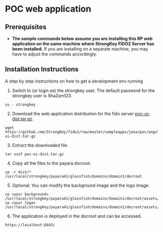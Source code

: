# POC web application

## Prerequisites
- **The sample commands below assume you are installing this RP web application on the same machine where StrongKey FIDO2 Server has been installed.** If you are installing on a separate machine, you may have to adjust the commands accordingly.

## Installation Instructions

A step by step instructions on how to get a development env running
1. Switch to (or login as) the strongkey user. The default password for the strongkey user is ShaZam123.
```
su - strongkey
```

2. Download the web application distribution for the fido server [poc-ui-dist.tar.gz](./poc-ui-dist.tar.gz).
```
wget https://github.com/StrongKey/fido2/raw/master/sampleapps/java/poc/angular/poc-ui-dist.tar.gz
```


3. Extract the downloaded file

```
tar xvzf poc-ui-dist.tar.gz
```
4. Copy all the files to the payara docroot.

```
cp -r dist/* /usr/local/strongkey/payara41/glassfish/domains/domain1/docroot
```
5. Optional: You can modify the background image and the logo image.

```
cp <your background> /usr/local/strongkey/payara41/glassfish/domains/domain1/docroot/assets/app/media/image/bg/background.jpg
cp <your logo> /usr/local/strongkey/payara41/glassfish/domains/domain1/docroot/assets/app/media/image/logo/logo.png
```
6. The application is deployed in the docroot and can be accessed.

```
https://localhost:8443/
```


